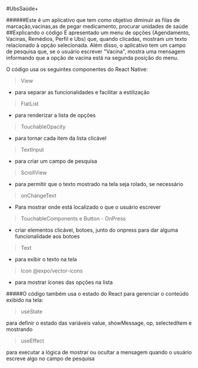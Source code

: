 #UbsSaúde+

######Este é um aplicativo que tem como objetivo diminuir as filas de marcação,vacinas,as de pegar medicamento, procurar unidades de saúde
##Explicando o código
 É apresentado um menu de opções (Agendamento, Vacinas, Remédios, Perfil e Ubs) que, quando clicadas, mostram um texto relacionado à opção selecionada. Além disso, o aplicativo tem um campo de pesquisa que, se o usuário escrever "Vacina", mostra uma mensagem informando que a opção de vacina está na segunda posição do menu.

O código usa os seguintes componentes do React Native:

>View
* para separar as funcionalidades e facilitar a estilização

>FlatList

* para renderizar a lista de opções
>TouchableOpacity

*  para tornar cada item da lista clicável
>TextInput 

* para criar um campo de pesquisa
>ScrollView 

* para permitir que o texto mostrado na tela seja rolado, se necessário
>onChangeText

* Para mostrar onde está localizado o que o usuário escrever 
>TouchableComponents e Button - OnPress

*  criar elementos clicávei, botoes, junto do onpress para dar alguma funcionalidade aos botoes
>Text 

* para exibir o texto na tela
>Icon 
@expo/vector-icons
* para mostrar ícones das opções na lista

#####O código também usa o estado do React para gerenciar o conteúdo exibido na tela:

>useState 

para definir o estado das variáveis value, showMessage, op, selectedItem e mostrando

>useEffect

 para executar a lógica de mostrar ou ocultar a mensagem quando o usuário escreve algo no campo de pesquisa
